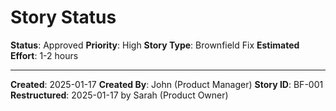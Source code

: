 # **Story Status**

**Status**: Approved
**Priority**: High
**Story Type**: Brownfield Fix
**Estimated Effort**: 1-2 hours

---

**Created**: 2025-01-17
**Created By**: John (Product Manager)
**Story ID**: BF-001
**Restructured**: 2025-01-17 by Sarah (Product Owner)

